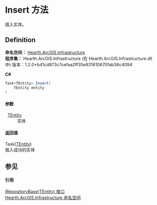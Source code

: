 # Insert 方法


插入实体。



## Definition
**命名空间：** <a href="N_Hearth_ArcGIS_Infrastructure">Hearth.ArcGIS.Infrastructure</a>  
**程序集：** Hearth.ArcGIS.Infrastructure (在 Hearth.ArcGIS.Infrastructure.dll 中) 版本：1.2.0+b41cd873c7cefaa2ff35e931610670fab36c4094

**C#**
``` C#
Task<TEntity> Insert(
	TEntity entity
)
```



#### 参数
<dl><dt>  <a href="T_Hearth_ArcGIS_Infrastructure_IRepositoryBase_1">TEntity</a></dt><dd>实体</dd></dl>

#### 返回值
Task(<a href="T_Hearth_ArcGIS_Infrastructure_IRepositoryBase_1">TEntity</a>)  
插入成功的实体

## 参见


#### 引用
<a href="T_Hearth_ArcGIS_Infrastructure_IRepositoryBase_1">IRepositoryBase(TEntity) 接口</a>  
<a href="N_Hearth_ArcGIS_Infrastructure">Hearth.ArcGIS.Infrastructure 命名空间</a>  
